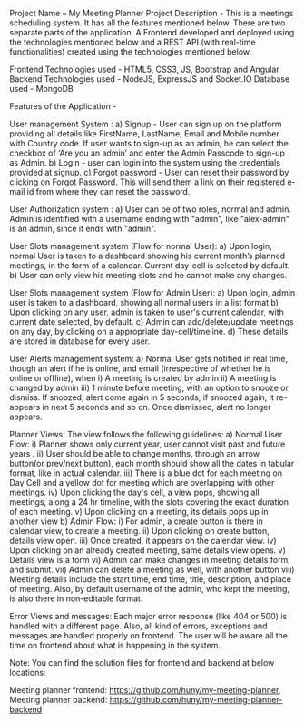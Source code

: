 Project Name – My Meeting Planner
Project Description - This is a meetings scheduling system. It has all the features mentioned below. There are two separate parts of the application. A Frontend developed and deployed using the technologies mentioned below and a REST API (with real-time functionalities) created using the technologies mentioned below.

Frontend Technologies used - HTML5, CSS3, JS, Bootstrap and Angular Backend Technologies used - NodeJS, ExpressJS and Socket.IO Database used - MongoDB

Features of the Application -

User management System : a) Signup - User can sign up on the platform providing all details like FirstName, LastName, Email and Mobile number with Country code. If user wants to sign-up as an admin, he can select the checkbox of ‘Are you an admin’ and enter the Admin Passcode to sign-up as Admin. b) Login - user can login into the system using the credentials provided at signup. c) Forgot password - User can reset their password by clicking on Forgot Password. This will send them a link on their registered e-mail id from where they can reset the password.

User Authorization system : a) User can be of two roles, normal and admin. Admin is identified with a username ending with "admin", like "alex-admin" is an admin, since it ends with "admin".

User Slots management system (Flow for normal User): a) Upon login, normal User is taken to a dashboard showing his current month’s planned meetings, in the form of a calendar. Current day-cell is selected by default. b) User can only view his meeting slots and he cannot make any changes.

User Slots management system (Flow for Admin User): a) Upon login, admin user is taken to a dashboard, showing all normal users in a list format b) Upon clicking on any user, admin is taken to user's current calendar, with current date selected, by default.
c) Admin can add/delete/update meetings on any day, by clicking on a appropriate day-cell/timeline.
d) These details are stored in database for every user.

User Alerts management system: a) Normal User gets notified in real time, though an alert if he is online, and email (irrespective of whether he is online or offline), when
i) A meeting is created by admin ii) A meeting is changed by admin iii) 1 minute before meeting, with an option to snooze or dismiss. If snoozed, alert come again in 5 seconds, if snoozed again, it re-appears in next 5 seconds and so on. Once dismissed, alert no longer appears.

Planner Views: The view follows the following guidelines: a) Normal User Flow: i) Planner shows only current year, user cannot visit past and future years . ii) User should be able to change months, through an arrow button(or prev/next button), each month should show all the dates in tabular format, like in actual calendar. iii) There is a blue dot for each meeting on Day Cell and a yellow dot for meeting which are overlapping with other meetings. iv) Upon clicking the day's cell, a view pops, showing all meetings, along a 24 hr timeline, with the slots covering the exact duration of each meeting. v) Upon clicking on a meeting, its details pops up in another view b) Admin Flow: i) For admin, a create button is there in calendar view, to create a meeting. ii) Upon clicking on create button, details view open. iii) Once created, it appears on the calendar view.
iv) Upon clicking on an already created meeting, same details view opens. v) Details view is a form
vi) Admin can make changes in meeting details form, and submit. vii) Admin can delete a meeting as well, with another button viii) Meeting details include the start time, end time, title, description, and place of meeting. Also, by default username of the admin, who kept the meeting, is also there in non-editable format.

Error Views and messages: Each major error response (like 404 or 500) is handled with a different page. Also, all kind of errors, exceptions and messages are handled properly on frontend. The user will be aware all the time on frontend about what is happening in the system.

Note: You can find the solution files for frontend and backend at below locations:

Meeting planner frontend: https://github.com/huny/my-meeting-planner,  
Meeting planner backend: https://github.com/huny/my-meeting-planner-backend
